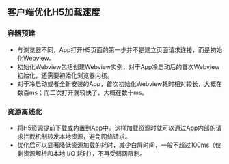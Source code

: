 ## 客户端优化H5加载速度
### 容器预建
- 与浏览器不同，App打开H5页面的第一步并不是建立页面请求连接，而是初始化Webview。
- 初始化Webview包括创建Webview实例，对于App冷启动后的首次Webview初始化，还需要初始化浏览器内核。
- 对于冷启动或者全新安装的App，首次初始化Webview耗时相对较长，大概在数百ms；而二次打开就较快了，大概在数十ms。
### 资源离线化
- 将H5资源提前下载或内置到App中。这样加载资源时就可以通过App内部的请求拦截机制转发本地资源，避免网络请求。
- 优化后可以显著降低资源加载的耗时，减少白屏时间，一般不超过100ms（仅剩资源解析和本地 I/O 耗时），不再受弱网限制。